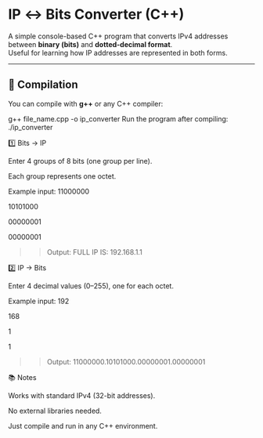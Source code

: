 # IP ↔ Bits Converter (C++)

A simple console-based C++ program that converts IPv4 addresses between **binary (bits)** and **dotted-decimal format**.  
Useful for learning how IP addresses are represented in both forms.

---

## 🔧 Compilation

You can compile with **g++** or any C++ compiler:


g++ file_name.cpp -o ip_converter
Run the program after compiling: ./ip_converter


1️⃣ Bits → IP

Enter 4 groups of 8 bits (one group per line).

Each group represents one octet.

Example input:
11000000

10101000

00000001

00000001
>>Output:
FULL IP IS: 192.168.1.1


2️⃣ IP → Bits

Enter 4 decimal values (0–255), one for each octet.

Example input:
192

168

1

1
>>Output:
11000000.10101000.00000001.00000001



📚 Notes

Works with standard IPv4 (32-bit addresses).

No external libraries needed.

Just compile and run in any C++ environment.
